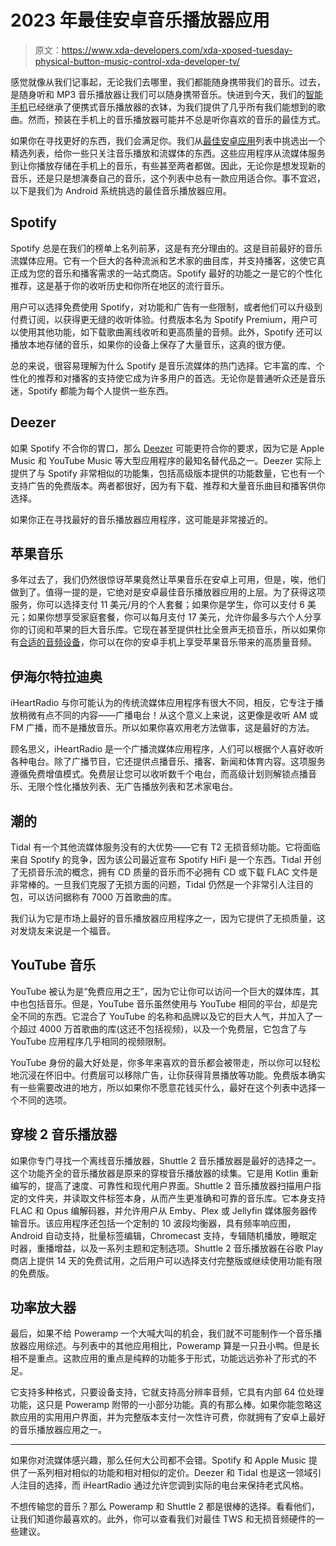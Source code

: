 # 2023 年最佳安卓音乐播放器应用

> 原文：<https://www.xda-developers.com/xda-xposed-tuesday-physical-button-music-control-xda-developer-tv/>

感觉就像从我们记事起，无论我们去哪里，我们都能随身携带我们的音乐。过去，是随身听和 MP3 音乐播放器让我们可以随身携带音乐。快进到今天，我们的[智能手机](https://www.xda-developers.com/best-phones/)已经继承了便携式音乐播放器的衣钵，为我们提供了几乎所有我们能想到的歌曲。然而，预装在手机上的音乐播放器可能并不总是听你喜欢的音乐的最佳方式。

如果你在寻找更好的东西，我们会满足你。我们从[最佳安卓应用](https://www.xda-developers.com/best-android-apps/)列表中挑选出一个精选列表，给你一些只关注音乐播放和流媒体的东西。这些应用程序从流媒体服务到让你播放存储在手机上的音乐，有些甚至两者都做。因此，无论你是想发现新的音乐，还是只是想演奏自己的音乐，这个列表中总有一款应用适合你。事不宜迟，以下是我们为 Android 系统挑选的最佳音乐播放器应用。

## Spotify

Spotify 总是在我们的榜单上名列前茅，这是有充分理由的。这是目前最好的音乐流媒体应用。它有一个巨大的各种流派和艺术家的曲目库，并支持播客，这使它真正成为您的音乐和播客需求的一站式商店。Spotify 最好的功能之一是它的个性化推荐，这是基于你的收听历史和你所在地区的流行音乐。

用户可以选择免费使用 Spotify，对功能和广告有一些限制，或者他们可以升级到付费订阅，以获得更无缝的收听体验。付费版本名为 Spotify Premium，用户可以使用其他功能，如下载歌曲离线收听和更高质量的音频。此外，Spotify 还可以播放本地存储的音乐，如果你的设备上保存了大量音乐，这真的很方便。

总的来说，很容易理解为什么 Spotify 是音乐流媒体的热门选择。它丰富的库、个性化的推荐和对播客的支持使它成为许多用户的首选。无论你是普通听众还是音乐迷，Spotify 都能为每个人提供一些东西。

## Deezer

如果 Spotify 不合你的胃口，那么 [Deezer](https://play.google.com/store/apps/details?id=deezer.android.app) 可能更符合你的要求，因为它是 Apple Music 和 YouTube Music 等大型应用程序的最知名替代品之一。Deezer 实际上提供了与 Spotify 非常相似的功能集，包括高级版本提供的功能数量，它也有一个支持广告的免费版本。两者都很好，因为有下载、推荐和大量音乐曲目和播客供你选择。

如果你正在寻找最好的音乐播放器应用程序，这可能是非常接近的。

## 苹果音乐

多年过去了，我们仍然很惊讶苹果竟然让苹果音乐在安卓上可用，但是，唉，他们做到了。值得一提的是，它绝对是安卓最佳音乐播放器应用的上层。为了获得这项服务，你可以选择支付 11 美元/月的个人套餐；如果你是学生，你可以支付 6 美元；如果你想享受家庭套餐，你可以每月支付 17 美元，允许你最多与六个人分享你的订阅和苹果的巨大音乐库。它现在甚至提供杜比全景声无损音乐，所以如果你有[合适的音频设备](https://www.xda-developers.com/best-wired-earphones-headphones-dac-lossless-audio/)，你可以在你的安卓手机上享受苹果音乐带来的高质量音频。

## 伊海尔特拉迪奥

iHeartRadio 与你可能认为的传统流媒体应用程序有很大不同，相反，它专注于播放稍微有点不同的内容——广播电台！从这个意义上来说，这更像是收听 AM 或 FM 广播，而不是播放音乐。所以如果你喜欢用老方法做事，这是最好的方法。

顾名思义，iHeartRadio 是一个广播流媒体应用程序，人们可以根据个人喜好收听各种电台。除了广播节目，它还提供点播音乐、播客、新闻和体育内容。这项服务遵循免费增值模式。免费层让您可以收听数千个电台，而高级计划则解锁点播音乐、无限个性化播放列表、无广告播放列表和艺术家电台。

## 潮的

Tidal 有一个其他流媒体服务没有的大优势——它有 T2 无损音频功能。它将面临来自 Spotify 的竞争，因为该公司最近宣布 Spotify HiFi 是一个东西。Tidal 开创了无损音乐流的概念，拥有 CD 质量的音乐而不必拥有 CD 或下载 FLAC 文件是非常棒的。一旦我们克服了无损方面的问题，Tidal 仍然是一个非常引人注目的包，可以访问据称有 7000 万首歌曲的库。

我们认为它是市场上最好的音乐播放器应用程序之一，因为它提供了无损质量，这对发烧友来说是一个福音。

## YouTube 音乐

YouTube 被认为是“免费应用之王”，因为它让你可以访问一个巨大的媒体库，其中也包括音乐。但是，YouTube 音乐虽然使用与 YouTube 相同的平台，却是完全不同的东西。它混合了 YouTube 的名称和品牌以及它的巨大人气，并加入了一个超过 4000 万首歌曲的库(这还不包括视频)，以及一个免费层，它包含了与 YouTube 应用程序几乎相同的视频限制。

YouTube 身份的最大好处是，你多年来喜欢的音乐都会被带走，所以你可以轻松地沉浸在怀旧中。付费层可以移除广告，让你获得背景播放等功能。免费版本确实有一些需要改进的地方，所以如果你不愿意花钱买什么，最好在这个列表中选择一个不同的选项。

## 穿梭 2 音乐播放器

如果你专门寻找一个离线音乐播放器，Shuttle 2 音乐播放器是最好的选择之一。这个功能齐全的音乐播放器是原来的穿梭音乐播放器的续集。它是用 Kotlin 重新编写的，提高了速度、可靠性和现代用户界面。Shuttle 2 音乐播放器扫描用户指定的文件夹，并读取文件标签本身，从而产生更准确和可靠的音乐库。它本身支持 FLAC 和 Opus 编解码器，并允许用户从 Emby、Plex 或 Jellyfin 媒体服务器传输音乐。该应用程序还包括一个定制的 10 波段均衡器，具有频率响应图，Android 自动支持，批量标签编辑，Chromecast 支持，专辑随机播放，睡眠定时器，重播增益，以及一系列主题和定制选项。Shuttle 2 音乐播放器在谷歌 Play 商店上提供 14 天的免费试用，之后用户可以选择支付完整版或继续使用功能有限的免费版。

## 功率放大器

最后，如果不给 Poweramp 一个大喊大叫的机会，我们就不可能制作一个音乐播放器应用综述。与列表中的其他应用相比，Poweramp 算是一只丑小鸭。但是长相不是重点。这款应用的重点是纯粹的功能多于形式，功能远远弥补了形式的不足。

它支持多种格式，只要设备支持，它就支持高分辨率音频，它具有内部 64 位处理功能，这只是 Poweramp 附带的一小部分功能。真的有那么棒。如果你能忽略这款应用的实用用户界面，并为完整版本支付一次性许可费，你就拥有了安卓上最好的音乐播放器应用之一。

* * *

如果你对流媒体感兴趣，那么任何大公司都不会错。Spotify 和 Apple Music 提供了一系列相对相似的功能和相对相似的定价。Deezer 和 Tidal 也是这一领域引人注目的选择，而 iHeartRadio 通过允许您调到实际的电台来保持老式风格。

不想传输您的音乐？那么 Poweramp 和 Shuttle 2 都是很棒的选择。看看他们，让我们知道你最喜欢的。此外，你可以查看我们对最佳 TWS 和无损音频硬件的一些建议。